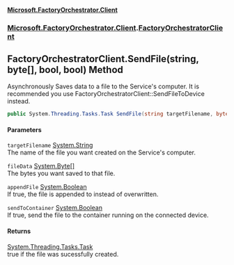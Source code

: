 #### [Microsoft.FactoryOrchestrator.Client](./Microsoft-FactoryOrchestrator-Client.md 'Microsoft.FactoryOrchestrator.Client')
### [Microsoft.FactoryOrchestrator.Client](./Microsoft-FactoryOrchestrator-Client.md 'Microsoft.FactoryOrchestrator.Client').[FactoryOrchestratorClient](./Microsoft-FactoryOrchestrator-Client-FactoryOrchestratorClient.md 'Microsoft.FactoryOrchestrator.Client.FactoryOrchestratorClient')
## FactoryOrchestratorClient.SendFile(string, byte[], bool, bool) Method
Asynchronously Saves data to a file to the Service's computer. It is recommended you use FactoryOrchestratorClient::SendFileToDevice instead.  
```csharp
public System.Threading.Tasks.Task SendFile(string targetFilename, byte[] fileData, bool appendFile=false, bool sendToContainer=false);
```
#### Parameters
<a name='Microsoft-FactoryOrchestrator-Client-FactoryOrchestratorClient-SendFile(string_byte--_bool_bool)-targetFilename'></a>
`targetFilename` [System.String](https://docs.microsoft.com/en-us/dotnet/api/System.String 'System.String')  
The name of the file you want created on the Service's computer.  
  
<a name='Microsoft-FactoryOrchestrator-Client-FactoryOrchestratorClient-SendFile(string_byte--_bool_bool)-fileData'></a>
`fileData` [System.Byte](https://docs.microsoft.com/en-us/dotnet/api/System.Byte 'System.Byte')[[]](https://docs.microsoft.com/en-us/dotnet/api/System.Array 'System.Array')  
The bytes you want saved to that file.  
  
<a name='Microsoft-FactoryOrchestrator-Client-FactoryOrchestratorClient-SendFile(string_byte--_bool_bool)-appendFile'></a>
`appendFile` [System.Boolean](https://docs.microsoft.com/en-us/dotnet/api/System.Boolean 'System.Boolean')  
If true, the file is appended to instead of overwritten.  
  
<a name='Microsoft-FactoryOrchestrator-Client-FactoryOrchestratorClient-SendFile(string_byte--_bool_bool)-sendToContainer'></a>
`sendToContainer` [System.Boolean](https://docs.microsoft.com/en-us/dotnet/api/System.Boolean 'System.Boolean')  
If true, send the file to the container running on the connected device.  
  
#### Returns
[System.Threading.Tasks.Task](https://docs.microsoft.com/en-us/dotnet/api/System.Threading.Tasks.Task 'System.Threading.Tasks.Task')  
true if the file was sucessfully created.  
